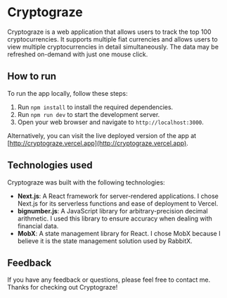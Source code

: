 # Cryptograze

Cryptograze is a web application that allows users to track the top 100 cryptocurrencies. It supports multiple fiat currencies and allows users to view multiple cryptocurrencies in detail simultaneously. The data may be refreshed on-demand with just one mouse click.

## How to run

To run the app locally, follow these steps:

1. Run `npm install` to install the required dependencies.
2. Run `npm run dev` to start the development server.
3. Open your web browser and navigate to `http://localhost:3000`.

Alternatively, you can visit the live deployed version of the app at [http://cryptograze.vercel.app](http://cryptograze.vercel.app).

## Technologies used

Cryptograze was built with the following technologies:

- **Next.js**: A React framework for server-rendered applications. I chose Next.js for its serverless functions and ease of deployment to Vercel.
- **bignumber.js**: A JavaScript library for arbitrary-precision decimal arithmetic. I used this library to ensure accuracy when dealing with financial data.
- **MobX**: A state management library for React. I chose MobX because I believe it is the state management solution used by RabbitX.

## Feedback

If you have any feedback or questions, please feel free to contact me. Thanks for checking out Cryptograze!
